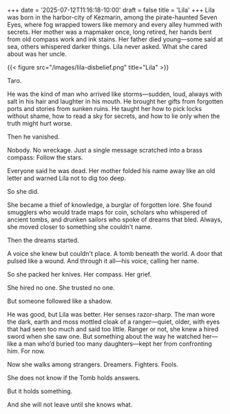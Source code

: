 +++
date = '2025-07-12T11:16:18-10:00'
draft = false
title = 'Lila'
+++
Lila was born in the harbor-city of Kezmarin, among the pirate-haunted Seven Eyes, where fog wrapped towers like memory and every alley hummed with secrets. Her mother was a mapmaker once, long retired, her hands bent from old compass work and ink stains. Her father died young—some said at sea, others whispered darker things. Lila never asked. What she cared about was her uncle.

{{< figure src="/images/lila-disbelief.png" title="Lila" >}}

Taro.

He was the kind of man who arrived like storms—sudden, loud, always with salt in his hair and laughter in his mouth. He brought her gifts from forgotten ports and stories from sunken ruins. He taught her how to pick locks without shame, how to read a sky for secrets, and how to lie only when the truth might hurt worse.

Then he vanished.

Nobody. No wreckage. Just a single message scratched into a brass compass: Follow the stars.

Everyone said he was dead. Her mother folded his name away like an old letter and warned Lila not to dig too deep.

So she did.

She became a thief of knowledge, a burglar of forgotten lore. She found smugglers who would trade maps for coin, scholars who whispered of ancient tombs, and drunken sailors who spoke of dreams that bled. Always, she moved closer to something she couldn't name.

Then the dreams started.

A voice she knew but couldn't place. A tomb beneath the world. A door that pulsed like a wound. And through it all—his voice, calling her name.

So she packed her knives. Her compass. Her grief.

She hired no one. She trusted no one. 

But someone followed like a shadow. 

He was good, but Lila was better. Her senses razor-sharp. The man wore the dark, earth and moss mottled cloak of a ranger—quiet, older, with eyes that had seen too much and said too little. Ranger or not, she knew a hired sword when she saw one. But something about the way he watched her—like a man who’d buried too many daughters—kept her from confronting him. For now.

Now she walks among strangers. Dreamers. Fighters. Fools.

She does not know if the Tomb holds answers.

But it holds something.

And she will not leave until she knows what.
